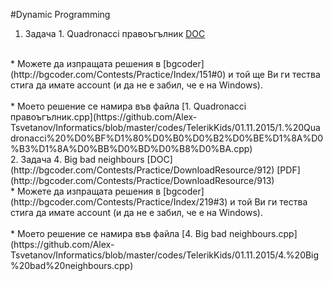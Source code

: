 #Dynamic Programming

1. Задача 1. Quadronacci правоъгълник [DOC](http://bgcoder.com/Contests/Practice/DownloadResource/609)
<br>
  * Можете да изпращата решения в [bgcoder](http://bgcoder.com/Contests/Practice/Index/151#0) и той ще Ви ги тества стига да имате account (и да не е забил, че е на Windows).
<br>
<br>
  * Моето решение се намира във файла [1. Quadronacci правоъгълник.cpp](https://github.com/Alex-Tsvetanov/Informatics/blob/master/codes/TelerikKids/01.11.2015/1.%20Quadronacci%20%D0%BF%D1%80%D0%B0%D0%B2%D0%BE%D1%8A%D0%B3%D1%8A%D0%BB%D0%BD%D0%B8%D0%BA.cpp)
<br>
2. Задача 4. Big bad neighbours [DOC](http://bgcoder.com/Contests/Practice/DownloadResource/912) [PDF](http://bgcoder.com/Contests/Practice/DownloadResource/913)
<br>
  * Можете да изпращата решения в [bgcoder](http://bgcoder.com/Contests/Practice/Index/219#3) и той Ви ги тества стига да имате account (и да не е забил, че е на Windows).
<br>
<br>
  * Моето решение се намира във файла [4. Big bad neighbours.cpp](https://github.com/Alex-Tsvetanov/Informatics/blob/master/codes/TelerikKids/01.11.2015/4.%20Big%20bad%20neighbours.cpp)

